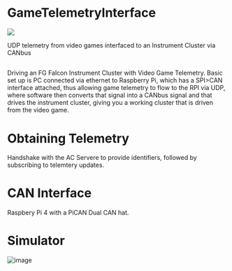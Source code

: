 # GameTelemetryInterface
<a href="https://testerpresent.com.au/"><img src="https://img.shields.io/badge/Tester Present -Specialist Automotive Solutions-blue" /></a>

UDP telemetry from video games interfaced to an Instrument Cluster via CANbus

##
Driving an FG Falcon Instrument Cluster with Video Game Telemetry. Basic set up is PC connected via ethernet to Raspberry Pi, which has a SPI>CAN interface attached, thus allowing game telemetry to flow to the RPI via UDP, where software then converts that signal into a CANbus signal and that drives the instrument cluster, giving you a working cluster that is driven from the video game.

##

# Obtaining Telemetry
Handshake with the AC Servere to provide identifiers, followed by subscribing to telemtery updates.

# CAN Interface
Raspbery Pi 4 with a PiCAN Dual CAN hat.

# Simulator
![image](https://github.com/user-attachments/assets/793c572d-3482-41c1-83b1-e0e08f803cd5)

